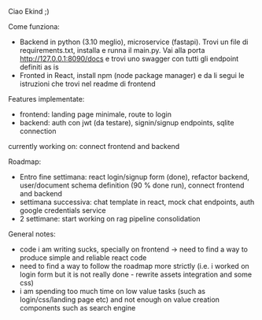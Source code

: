 Ciao Ekind ;) 

Come funziona:
- Backend in python (3.10 meglio), microservice (fastapi). Trovi un file di requirements.txt, installa e runna il main.py. Vai alla porta http://127.0.0.1:8090/docs e trovi uno swagger con tutti gli endpoint definiti as is
- Fronted in React, install npm (node package manager) e da li segui le istruzioni che trovi nel readme di frontend

Features implementate:
- frontend: landing page minimale, route to login
- backend: auth con jwt (da testare), signin/signup endpoints, sqlite connection

currently working on: connect frontend and backend

Roadmap:
- Entro fine settimana: react login/signup form (done), refactor backend, user/document schema definition (90 % done run), connect frontend and backend 
- settimana successiva: chat template in react, mock chat endpoints, auth google credentials service
- 2 settimane: start working on rag pipeline consolidation


General notes:
- code i am writing sucks, specially on frontend -> need to find a way to produce simple and reliable react code
- need to find a way to follow the roadmap more strictly (i.e. i worked on login form but it is not really done - rewrite assets integration and some css)
- i am spending too much time on low value tasks (such as login/css/landing page etc) and not enough on value creation components such as search engine 
